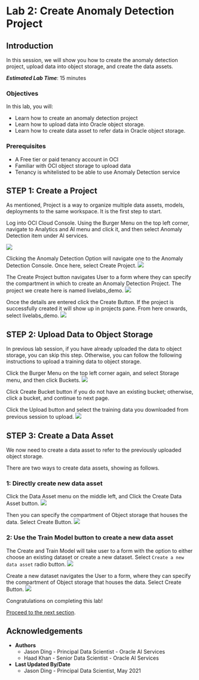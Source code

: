 # Lab 2: Create Anomaly Detection Project

## Introduction

In this session, we will show you how to create the anomaly detection project, upload data into object storage, and create the data assets.

***Estimated Lab Time***: 15 minutes

### Objectives

In this lab, you will:
- Learn how to create an anomaly detection project
- Learn how to upload data into Oracle object storage.
- Learn how to create data asset to refer data in Oracle object storage.

### Prerequisites
- A Free tier or paid tenancy account in OCI
- Familiar with OCI object storage to upload data
- Tenancy is whitelisted to be able to use Anomaly Detection service


## **STEP 1:** Create a Project

As mentioned, Project is a way to organize multiple data assets, models, deployments to the same workspace. It is the first step to start.

Log into OCI Cloud Console. Using the Burger Menu on the top left corner, navigate to Analytics and AI menu and click it, and then select Anomaly Detection item under AI services.

![](../images/1_navigate_to_ad_menu.png " ")

Clicking the Anomaly Detection Option will navigate one to the Anomaly Detection Console. Once here, select Create Project.
![](../images/2_create_project.png " ")

The Create Project button navigates User to a form where they can specify the compartment in which to create an Anomaly Detection Project. The project we create here is named livelabs_demo.
![](../images/3_project_created.png " ")

Once the details are entered click the Create Button. If the project is successfully created it will show up in projects pane. From here onwards, select livelabs_demo.
![](../images/4_project_pane.png " ")

## **STEP 2:** Upload Data to Object Storage

In previous lab session, if you have already uploaded the data to object storage, you can skip this step. Otherwise, you can follow the following instructions to upload a training data to object storage.

Click the Burger Menu on the top left corner again, and select Storage menu, and then click Buckets.
![](../images/object-storage-1-select-menu.png " ")

Click Create Bucket button if you do not have an existing bucket; otherwise, click a bucket, and continue to next page.

Click the Upload button and select the training data you downloaded from previous session to upload.
![](../images/object-storage-2-upload-file.png " ")

## **STEP 3:** Create a Data Asset

We now need to create a data asset to refer to the previously uploaded object storage.

There are two ways to create data assets, showing as follows.

### 1: Directly create new data asset

Click the Data Asset menu on the middle left, and Click the Create Data Asset button.
![](../images/data-asset-1-create-directly-page.png " ")

Then you can specify the compartment of Object storage that houses the data. Select Create Button.
![](../images/7_create_data_asset_form.png " ")


### 2: Use the Train Model button to create a new data asset

The Create and Train Model will take user to a form with the option to either choose an existing dataset or create a new dataset. Select `Create a new data asset` radio button.
![](../images/6_specify_ocs.png " ")

Create a new dataset navigates the User to a form, where they can specify the compartment of Object storage that houses the data. Select Create Button.
![](../images/7_create_data_asset_form.png " ")


Congratulations on completing this lab!

[Proceed to the next section](#next).

## Acknowledgements
* **Authors**
    * Jason Ding - Principal Data Scientist - Oracle AI Services
    * Haad Khan - Senior Data Scientist - Oracle AI Services
* **Last Updated By/Date**
    * Jason Ding - Principal Data Scientist, May 2021
